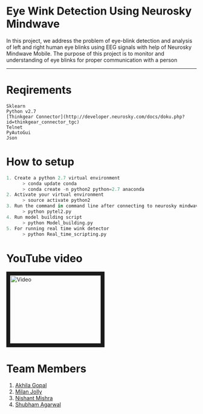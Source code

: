 # Eye Wink Detection Using Neurosky Mindwave
In this project, we address the problem of eye-blink detection and analysis of left and right human eye blinks using EEG signals with help of Neurosky Mindwave Mobile. The purpose of this project is to monitor and understanding of eye blinks for proper communication with a person

---
# Reqirements
```
Sklearn
Python v2.7
[Thinkgear Connector](http://developer.neurosky.com/docs/doku.php?id=thinkgear_connector_tgc)
Telnet
PyAutoGui
Json
```
# How to setup
```python
1. Create a python 2.7 virtual environment
      > conda update conda
      > conda create -n python2 python=2.7 anaconda
2. Activate your virtual environment
      > source activate python2
3. Run the command in command line after connecting to neurosky mindwave mobile
      > python pytel2.py
4. Run model building script
      > python Model_building.py
5. For running real time wink detector
      > python Real_time_scripting.py
```
 # YouTube video
<a href="http://www.youtube.com/watch?feature=player_embedded&v=WP5WLFMdx9s" target="_blank"><img src="http://img.youtube.com/vi/WP5WLFMdx9s/0.jpg" 
alt="Video" width="240" height="180" border="10" /></a>

# Team Members
1. [Akhila Gopal](https://github.com/akhilagopal)
2. [Milan Jolly](https://github.com/mijo2)
3. [Nishant Mishra](https://github.com/nish-nm)
4. [Shubham Agarwal](https://github.com/ShubhamAgarwal1616)
